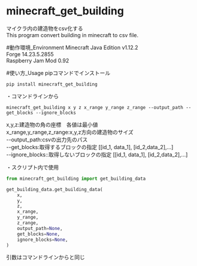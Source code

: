 # minecraft_get_building
マイクラ内の建造物をcsv化する\
This program convert building in minecraft to csv file.

#動作環境_Environment
Minecraft Java Edition v1.12.2\
Forge 14.23.5.2855\
Raspberry Jam Mod 0.92

#使い方_Usage
pipコマンドでインストール
```commandline
pip install minecraft_get_building
```

・コマンドラインから
```commandline
minecraft_get_building x y z x_range y_range z_range --output_path --get_blocks --ignore_blocks
```
x,y,z:建造物の角の座標　各値は最小値\
x_range,y_range,z_range:x,y,z方向の建造物のサイズ\
--output_path:csvの出力先のパス\
--get_blocks:取得するブロックの指定 [[id_1, data_1], [id_2,data_2],...]\
--ignore_blocks::取得しないブロックの指定 [[id_1, data_1], [id_2,data_2],...]

・スクリプト内で使用
```python
from minecraft_get_building import get_building_data

get_building_data.get_building_data(
    x,
    y,
    z,
    x_range,
    y_range,
    z_range,
    output_path=None,
    get_blocks=None,
    ignore_blocks=None,
)
```
引数はコマンドラインからと同じ
